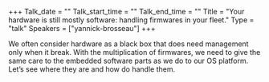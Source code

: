 +++
Talk_date = ""
Talk_start_time = ""
Talk_end_time = ""
Title = "Your hardware is still mostly software: handling firmwares in your fleet."
Type = "talk"
Speakers = ["yannick-brosseau"]
+++

We often consider hardware as a black box that does need management only when it break. With the multiplication of firmwares, we need to give the same care to the embedded software parts as we do to our OS platform. Let’s see where they are and how do handle them.
